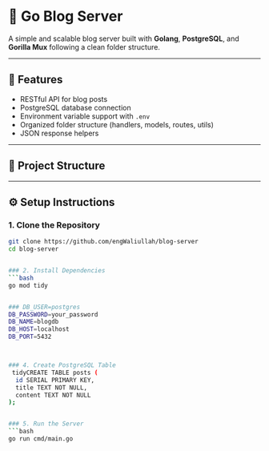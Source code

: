# 📝 Go Blog Server

A simple and scalable blog server built with **Golang**, **PostgreSQL**, and **Gorilla Mux** following a clean folder structure.

---

## 🚀 Features

- RESTful API for blog posts
- PostgreSQL database connection
- Environment variable support with `.env`
- Organized folder structure (handlers, models, routes, utils)
- JSON response helpers

---

## 🧱 Project Structure


---

## ⚙️ Setup Instructions

### 1. Clone the Repository

```bash
git clone https://github.com/engWaliullah/blog-server
cd blog-server


### 2. Install Dependencies
```bash
go mod tidy


### DB_USER=postgres
DB_PASSWORD=your_password
DB_NAME=blogdb
DB_HOST=localhost
DB_PORT=5432



### 4. Create PostgreSQL Table
 tidyCREATE TABLE posts (
  id SERIAL PRIMARY KEY,
  title TEXT NOT NULL,
  content TEXT NOT NULL
);


### 5. Run the Server
```bash
go run cmd/main.go




